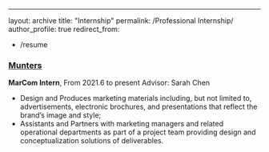 ---
layout: archive
title: "Internship"
permalink: /Professional Internship/
author_profile: true
redirect_from:
  - /resume

### [Munters](https://www.munters.com/) 

**MarCom Intern**, From 2021.6 to present
Advisor: Sarah Chen
- Design and Produces marketing materials including, but not limited to, advertisements, electronic brochures, and presentations that reflect the brand’s image and style; 
- Assistants and Partners with marketing managers and related operational departments as part of a project team providing design and conceptualization solutions of deliverables. 